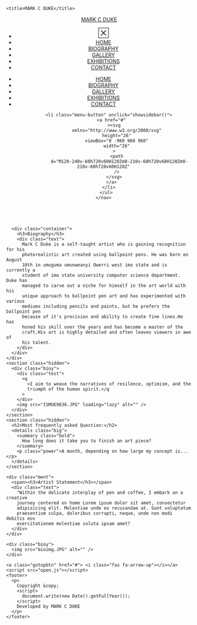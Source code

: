 <!DOCTYPE html>
<html lang="en">
  <head>
    <meta charset="UTF-8" />
    <meta http-equiv="X-UA-Compatible" content="IE=edge" />
    <meta name="viewport" content="width=device-width, initial-scale=1.0" />
    <link rel="stylesheet" href="style.css" />
    <script
      src="https://kit.fontawesome.com/91f4d89934.js"
      crossorigin="anonymous"
    ></script>

    <title>MARK C DUKE</title>
  </head>
  <header>
    <nav class="navbar">
      <a href="#" class="nav-branding">MARK C DUKE</a>
      <ul class="sidebar">
        <li class="just" onclick="hidesidebar()">
          <a href="#"
            ><svg
              xmlns="http://www.w3.org/2000/svg"
              height="26"
              viewBox="0 -960 960 960"
              width="26"
              style="border: 1px solid black"
            >
              <path
                d="m249-207-42-42 231-231-231-231 42-42 231 231 231-231 42 42-231 231 231 231-42 42-231-231-231 231Z"
              />
            </svg>
          </a>
        </li>
        <li class="nav-item">
          <a href="index.html" class="nav-link">HOME</a>
        </li>
        <li class="nav-item">
          <a href="bio.html" class="nav-link">BIOGRAPHY</a>
        </li>
        <li class="nav-item"><a href="#" class="nav-link">GALLERY</a></li>
        <li class="nav-item">
          <a href="exh.html" class="nav-link">EXHIBITIONS</a>
        </li>
        <li class="nav-item">
          <a href="contact.html" class="nav-link">CONTACT</a>
        </li>
      </ul>
      <ul class="nav-menu">
        <li class="hideOnMobile">
          <a href="index.html">HOME</a>
        </li>
        <li class="hideOnMobile">
          <a href="bio.html">BIOGRAPHY</a>
        </li>
        <li class="hideOnMobile"><a href="#">GALLERY</a></li>
        <li class="hideOnMobile">
          <a href="exh.html">EXHIBITIONS</a>
        </li>
        <li class="hideOnMobile">
          <a href="contact.html">CONTACT</a>
        </li>

        <li class="menu-button" onclick="showsidebar()">
          <a href="#"
            ><svg
              xmlns="http://www.w3.org/2000/svg"
              height="26"
              viewBox="0 -960 960 960"
              width="26"
            >
              <path
                d="M120-240v-60h720v60H120Zm0-210v-60h720v60H120Zm0-210v-60h720v60H120Z"
              />
            </svg>
          </a>
        </li>
      </ul>
    </nav>
  </header>
  <body id="top">
    <div class="bio">
      <section class="hidden">
        <img src="bioimg.JPG" alt="" />
      </section>

      <div class="container">
        <h3>Biography</h3>
        <div class="text">
          Mark C Duke is a self-taught artist who is gaining recognition for his
          photorealistic art created using ballpoint pens. He was born on August
          10th in umuguma umunweanyi Owerri west imo state and is currently a
          student of imo state university computer science department. Duke has
          managed to carve out a niche for himself in the art world with his
          unique approach to ballpoint pen art and has experimented with various
          mediums including pencils and paints, but he prefers the ballpoint pen
          because of it's precision and ability to create fine lines.He has
          honed his skill over the years and has become a master of the
          craft.His art is highly detailed and often leaves viewers in awe of
          his talent.
        </div>
      </div>
    </div>
    <section class="hidden">
      <div class="bioy">
        <div class="test">
          <q
            >I aim to weave the narratives of resilence, optimism, and the
            triumph of the human spirit.</q
          >
        </div>
        <img src="ISMUE9636.JPG" loading="lazy" alt="" />
      </div>
    </section>
    <section class="hidden">
      <h2>Most frequently asked Question:</h2>
      <details class="big">
        <summary class="bold">
          How long does it take you to finish an art piece?
        </summary>
        <p class="power">A month, depending on how large my concept is...</p>
      </details>
    </section>

    <div class="ment">
      <span><h3>Artist Statement</h3></span>
      <div class="text">
        "Within the delicate interplay of pen and coffee, I embark on a creative
        journey centered on home Lorem ipsum dolor sit amet, consectetur
        adipisicing elit. Molestiae unde ex recusandae at. Sunt voluptatum
        praesentium culpa, doloribus corrupti, neque, unde non modi debitis eos
        exercitationem molestiae soluta ipsam amet?
      </div>
    </div>

    <div class="bioy">
      <img src="bioimg.JPG" alt="" />
    </div>

    <a class="gotopbtn" href="#"> <i class="fas fa-arrow-up"></i></a>
    <script src="open.js"></script>
    <footer>
      <p>
        Copyright &copy;
        <script>
          document.write(new Date().getFullYear());
        </script>
        Developed by MARK C DUKE
      </p>
    </footer>
  </body>
</html>
